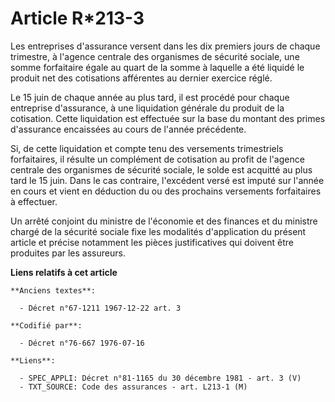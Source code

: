 # Article R*213-3

Les entreprises d'assurance versent dans les dix premiers jours de chaque trimestre, à l'agence centrale des organismes de
sécurité sociale, une somme forfaitaire égale au quart de la somme à laquelle a été liquidé le produit net des cotisations
afférentes au dernier exercice réglé.

Le 15 juin de chaque année au plus tard, il est procédé pour chaque entreprise d'assurance, à une liquidation générale du
produit de la cotisation. Cette liquidation est effectuée sur la base du montant des primes d'assurance encaissées au cours
de l'année précédente.

Si, de cette liquidation et compte tenu des versements trimestriels forfaitaires, il résulte un complément de cotisation au
profit de l'agence centrale des organismes de sécurité sociale, le solde est acquitté au plus tard le 15 juin. Dans le cas
contraire, l'excédent versé est imputé sur l'année en cours et vient en déduction du ou des prochains versements forfaitaires
à effectuer.

Un arrêté conjoint du ministre de l'économie et des finances et du ministre chargé de la sécurité sociale fixe les modalités
d'application du présent article et précise notamment les pièces justificatives qui doivent être produites par les assureurs.

**Liens relatifs à cet article**

	**Anciens textes**:

	  - Décret n°67-1211 1967-12-22 art. 3

	**Codifié par**:

	  - Décret n°76-667 1976-07-16

	**Liens**:

	  - SPEC_APPLI: Décret n°81-1165 du 30 décembre 1981 - art. 3 (V)
	  - TXT_SOURCE: Code des assurances - art. L213-1 (M)
